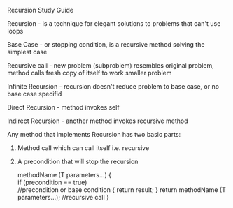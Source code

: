 Recursion Study Guide

Recursion - is a technique for elegant solutions to problems that can't use loops

Base Case - or stopping condition, is a recursive method solving the simplest case

Recursive call - new problem (subproblem) resembles original problem, method calls fresh copy of itself to work smaller problem

Infinite Recursion - recursion doesn't reduce problem to base case, or no base case specifid

Direct Recursion - method invokes self

Indirect Recursion - another method invokes recursive method

Any method that implements Recursion has two basic parts:
1) Method call which can call itself i.e. recursive
2) A precondition that will stop the recursion

    methodName (T parameters…)
    {   
    if (precondition == true)    
    //precondition or base condition
     {
            return result;
        }
        return methodName (T parameters…);
          //recursive call
    }
